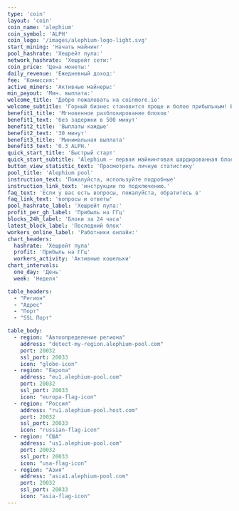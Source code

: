 ```yaml
---
type: 'coin'
layout: 'coin'
coin_name: 'alephium'
coin_symbol: 'ALPH'
coin_logo: '/images/alephium-logo-light.svg'
start_mining: 'Начать майнинг'
pool_hashrate: 'Хешрейт пула:'
network_hashrate: 'Хешрейт сети:'
coin_price: 'Цена монеты:'
daily_revenue: 'Ежедневный доход:'
fee: 'Комиссия:'
active_miners: 'Активные майнеры:'
min_payout: 'Мин. выплата:'
welcome_title: 'Добро пожаловать на coinmore.io'
welcome_subtitle: 'Горный бизнес становится проще и более прибыльным! Вы ищете надежный пул с низкими комиссиями? Хотите стабильность и прозрачную статистику? Не ищите дальше! На нашей платформе вы найдете все для эффективной добычи, а также дружелюбное сообщество и техническую поддержку, готовую помочь в любой ситуации. Зарабатывайте больше с меньшими затратами.'
benefit1_title: 'Мгновенное разблокирование блоков'
benefit1_text: 'без задержки в 500 минут'
benefit2_title: 'Выплаты каждые'
benefit2_text: '30 минут'
benefit3_title: 'Минимальная выплата'
benefit3_text: '0.3 ALPH.'
quick_start_title: 'Быстрый старт'
quick_start_subtitle: 'Alephium — первая майнинговая шардированная блокчейн-платформа первого уровня, которая масштабирует и улучшает основные технологии Bitcoin, Proof of Work и UTXO. Она обеспечивает высокопроизводительную, безопасную платформу для DeFi и децентрализованных приложений с повышенной энергоэффективностью.'
button_view_statistic_text: 'Просмотреть личную статистику'
pool_title: 'Alephium pool'
instruction_text: 'Пожалуйста, используйте подробные'
instruction_link_text: 'инструкции по подключению.'
faq_text: 'Если у вас есть вопросы, пожалуйста, обратитесь в'
faq_link_text: 'вопросы и ответы'
pool_hashrate_label: 'Хешрейт пула:'
profit_per_gh_label: 'Прибыль на ГГц'
blocks_24h_label: 'Блоки за 24 часа'
latest_block_label: 'Последний блок'
workers_online_label: 'Работники онлайн:'
chart_headers:
  hashrate: 'Хешрейт пула'
  profit: 'Прибыль на ГГц'
  workers_activity: 'Активные кошельки'
chart_intervals:
  one_day: 'День'
  week: 'Неделя'

table_headers:
  - "Регион"
  - "Адрес"
  - "Порт"
  - "SSL Порт"

table_body:
  - region: "Автоопределение региона"
    address: "detect-my-region.alephium-pool.com"
    port: 20032
    ssl_port: 20033
    icon: "globe-icon"
  - region: "Европа"
    address: "eu1.alephium-pool.com"
    port: 20032
    ssl_port: 20033
    icon: "europa-flag-icon"
  - region: "Россия"
    address: "ru1.alephium-pool.host.com"
    port: 20032
    ssl_port: 20033
    icon: "russian-flag-icon"
  - region: "США"
    address: "us1.alephium-pool.com"
    port: 20032
    ssl_port: 20033
    icon: "usa-flag-icon"
  - region: "Азия"
    address: "asia1.alephium-pool.com"
    port: 20032
    ssl_port: 20033
    icon: "asia-flag-icon"
---
```

